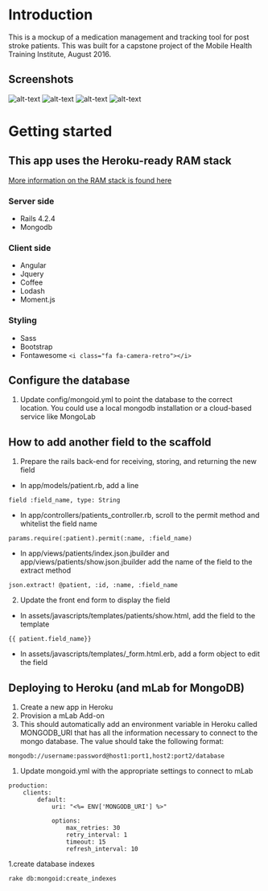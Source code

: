 # Introduction
This is a mockup of a medication management and tracking tool for post stroke patients. This was built for a capstone project of the Mobile Health Training Institute, August 2016.

## Screenshots
![alt-text](https://raw.githubusercontent.com/davehdo/mhti-med-manager/master/public/Screenshot%202016-08-12%2010.03.28.png)
![alt-text](https://raw.githubusercontent.com/davehdo/mhti-med-manager/master/public/Screenshot%202016-08-12%2010.04.12.png)
![alt-text](https://raw.githubusercontent.com/davehdo/mhti-med-manager/master/public/Screenshot%202016-08-12%2010.04.26.png)
![alt-text](https://raw.githubusercontent.com/davehdo/mhti-med-manager/master/public/Screenshot%202016-08-12%2010.04.53.png)


# Getting started

## This app uses the Heroku-ready RAM stack
[More information on the RAM stack is found here](https://bitbucket.org/davehdo/ram-stack/)

### Server side
* Rails 4.2.4
* Mongodb

### Client side
* Angular
* Jquery
* Coffee
* Lodash
* Moment.js

### Styling
* Sass
* Bootstrap
* Fontawesome ```<i class="fa fa-camera-retro"></i>```


## Configure the database
1. Update config/mongoid.yml to point the database to the correct location. You could use a local mongodb installation or a cloud-based service like MongoLab

## How to add another field to the scaffold

1. Prepare the rails back-end for receiving, storing, and returning the new field

* In app/models/patient.rb, add a line
```
field :field_name, type: String
```

* In app/controllers/patients_controller.rb, scroll to the permit method and whitelist the field name
```
params.require(:patient).permit(:name, :field_name)
```

* In app/views/patients/index.json.jbuilder and app/views/patients/show.json.jbuilder
add the name of the field to the extract method
```
json.extract! @patient, :id, :name, :field_name
```

2. Update the front end form to display the field   

* In assets/javascripts/templates/patients/show.html, add the field to the template
```
{{ patient.field_name}}
```
* In assets/javascripts/templates/_form.html.erb, add a form object to edit the field

## Deploying to Heroku (and mLab for MongoDB)
1. Create a new app in Heroku
1. Provision a mLab Add-on
1. This should automatically add an environment variable in Heroku called MONGODB_URI that has all the information necessary to connect to the mongo database. The value should take the following format:
```
mongodb://username:password@host1:port1,host2:port2/database
```
1. Update mongoid.yml with the appropriate settings to connect to mLab
```
production:
    clients:
        default:
            uri: "<%= ENV['MONGODB_URI'] %>"

            options:
                max_retries: 30
                retry_interval: 1
                timeout: 15
                refresh_interval: 10
```

1.create database indexes
```
rake db:mongoid:create_indexes
```
